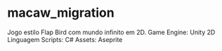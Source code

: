 # macaw_migration

Jogo estilo Flap Bird com mundo infinito em 2D.
Game Engine: Unity 2D
Linguagem Scripts: C#
Assets: Aseprite
